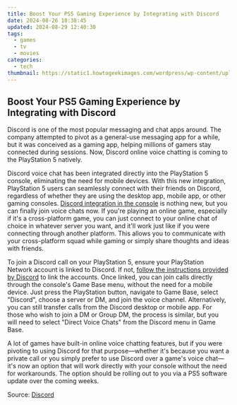 ```yaml
---
title: Boost Your PS5 Gaming Experience by Integrating with Discord
date: 2024-08-26 18:38:45
updated: 2024-08-29 12:40:30
tags:
  - games
  - tv
  - movies
categories:
  - tech
thumbnail: https://static1.howtogeekimages.com/wordpress/wp-content/uploads/2024/05/a-person-holding-a-ps5-dualsense-controller-and-a-tv-in-front-with-the-discord-logo.jpg
---
```


## Boost Your PS5 Gaming Experience by Integrating with Discord

Discord is one of the most popular messaging and chat apps around. The company attempted to pivot as a general-use messaging app for a while, but it was conceived as a gaming app, helping millions of gamers stay connected during sessions. Now, Discord online voice chatting is coming to the PlayStation 5 natively.

 Discord voice chat has been integrated directly into the PlayStation 5 console, eliminating the need for mobile devices. With this new integration, PlayStation 5 users can seamlessly connect with their friends on Discord, regardless of whether they are using the desktop app, mobile app, or other gaming consoles. [Discord integration in the console](https://screen-sharing-recording.techidaily.com/new-discover-the-top-8-android-platforms-for-large-gatherings/) is nothing new, but you can finally join voice chats now. If you're playing an online game, especially if it's a cross-platform game, you can just connect to your online chat of choice in whatever server you want, and it'll work just like if you were connecting through another platform. This allows you to communicate with your cross-platform squad while gaming or simply share thoughts and ideas with friends.

 To join a Discord call on your PlayStation 5, ensure your PlayStation Network account is linked to Discord. If not, [follow the instructions provided by Discord](https://discord.com/blog/playstation-5-voice-integration-announcement#heading-2) to link the accounts. Once linked, you can join calls directly through the console's Game Base menu, without the need for a mobile device. Just press the PlayStation button, navigate to Game Base, select "Discord", choose a server or DM, and join the voice channel. Alternatively, you can still transfer calls from the Discord desktop or mobile app. For those who wish to join a DM or Group DM, the process is similar, but you will need to select "Direct Voice Chats" from the Discord menu in Game Base.

 A lot of games have built-in online voice chatting features, but if you were pivoting to using Discord for that purpose—whether it's because you want a private call or you simply prefer to use Discord over a game's voice chat—it's now an option that will work directly with your console without the need for workarounds. The option should be rolling out to you via a PS5 software update over the coming weeks.

 Source: [Discord](https://discord.com/blog/join-discord-calls-directly-from-ps5-no-phone-needed)

<ins class="adsbygoogle"
     style="display:block"
     data-ad-format="autorelaxed"
     data-ad-client="ca-pub-7571918770474297"
     data-ad-slot="1223367746"></ins>



<ins class="adsbygoogle"
     style="display:block"
     data-ad-client="ca-pub-7571918770474297"
     data-ad-slot="8358498916"
     data-ad-format="auto"
     data-full-width-responsive="true"></ins>
